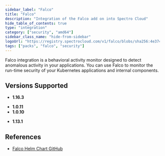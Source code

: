 ```yaml
---
sidebar_label: "Falco"
title: "Falco"
description: "Integration of the Falco add on into Spectro Cloud"
hide_table_of_contents: true
type: "integration"
category: ["security", "amd64"]
sidebar_class_name: "hide-from-sidebar"
logoUrl: "https://registry.spectrocloud.com/v1/falco/blobs/sha256:4e37461d0a31959ca8af65128329750ca3417e883e7e4ba17ee085b01a383a27?type=image.webp"
tags: ["packs", "falco", "security"]
---
```


Falco integration is a behavioral activity monitor designed to detect anomalous activity in your applications. You can
use Falco to monitor the run-time security of your Kubernetes applications and internal components.

## Versions Supported

<Tabs queryString="versions">

<TabItem label="1.16.x" value="1.16.x">

- **1.16.3**

</TabItem>
<TabItem label="1.0.x" value="1.0.x">

- **1.0.11**
- **1.0.10**

</TabItem>

<TabItem label="1.13.x" value="1.13.x">

- **1.13.1**

</TabItem>

</Tabs>

## References

- [Falco Helm Chart GitHub](https://github.com/falcosecurity/charts/tree/master/falco)
